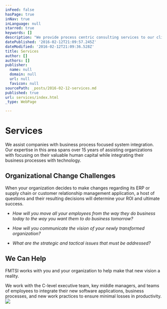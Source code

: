 ```yaml
---
inFeed: false
hasPage: true
inNav: true
inLanguage: null
starred: true
keywords: []
description: "We provide process centric consulting services to our clients. Our process focus means that business is our priority, not technologgy, when we're involved with our clients' system integration projects."
datePublished: '2016-02-12T21:09:57.245Z'
dateModified: '2016-02-12T21:09:36.528Z'
title: Services
author: []
authors: []
publisher:
  name: null
  domain: null
  url: null
  favicon: null
sourcePath: _posts/2016-02-12-services.md
published: true
url: services/index.html
_type: WebPage

---
```

# Services

We assist companies with business process focused system integration. Our expertise in this area spans  over 15 years of assisting organizations with focusing on their valuable human capital while integrating their business processes with technology.

## Organizational Change Challenges

When your organization decides to make changes regarding its ERP or supply chain or customer relationship management application, a host of questions and their resulting decisions will determine your ROI and ultimate success.

* _How will you move all your employees from the way they do business today to the way you want them to do business tomorrow?_

* _How will you communicate the vision of your newly transformed organization?_

* _What are the strategic and tactical issues that must be addressed?_

## We Can Help

FMTSI works with you and your organization to help make that new vision a reality.

We work with the C-level executive team, key middle managers, and teams of employees to integrate their new software applications, business processes, and new work practices to ensure minimal losses in productivity.
![](https://the-grid-user-content.s3-us-west-2.amazonaws.com/3407e9c2-aee2-4ebb-b1a3-51b0595c8562.jpg)